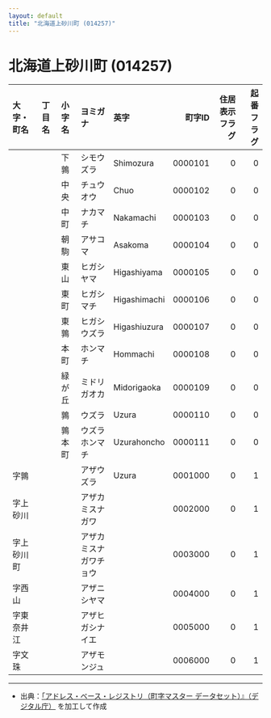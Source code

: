 ```yaml
---
layout: default
title: "北海道上砂川町 (014257)"
---
```


# 北海道上砂川町 (014257)

| 大字・町名 | 丁目名 | 小字名 | ヨミガナ | 英字 | 町字ID | 住居表示フラグ | 起番フラグ |
|:--------|:------|:------|:-----------------|:---------------------|--------:|----------:|--------:|
|  |  | 下鶉 | シモウズラ | Shimozura | 0000101 | 0 | 0 |
|  |  | 中央 | チュウオウ | Chuo | 0000102 | 0 | 0 |
|  |  | 中町 | ナカマチ | Nakamachi | 0000103 | 0 | 0 |
|  |  | 朝駒 | アサコマ | Asakoma | 0000104 | 0 | 0 |
|  |  | 東山 | ヒガシヤマ | Higashiyama | 0000105 | 0 | 0 |
|  |  | 東町 | ヒガシマチ | Higashimachi | 0000106 | 0 | 0 |
|  |  | 東鶉 | ヒガシウズラ | Higashiuzura | 0000107 | 0 | 0 |
|  |  | 本町 | ホンマチ | Hommachi | 0000108 | 0 | 0 |
|  |  | 緑が丘 | ミドリガオカ | Midorigaoka | 0000109 | 0 | 0 |
|  |  | 鶉 | ウズラ | Uzura | 0000110 | 0 | 0 |
|  |  | 鶉本町 | ウズラホンマチ | Uzurahoncho | 0000111 | 0 | 0 |
| 字鶉 |  |  | アザウズラ | Uzura | 0001000 | 0 | 1 |
| 字上砂川 |  |  | アザカミスナガワ |  | 0002000 | 0 | 1 |
| 字上砂川町 |  |  | アザカミスナガワチョウ |  | 0003000 | 0 | 1 |
| 字西山 |  |  | アザニシヤマ |  | 0004000 | 0 | 1 |
| 字東奈井江 |  |  | アザヒガシナイエ |  | 0005000 | 0 | 1 |
| 字文珠 |  |  | アザモンジュ |  | 0006000 | 0 | 1 |

---

- 出典：[「アドレス・ベース・レジストリ（町字マスター データセット）』（デジタル庁）](https://www.digital.go.jp/policies/base_registry_address/) を加工して作成